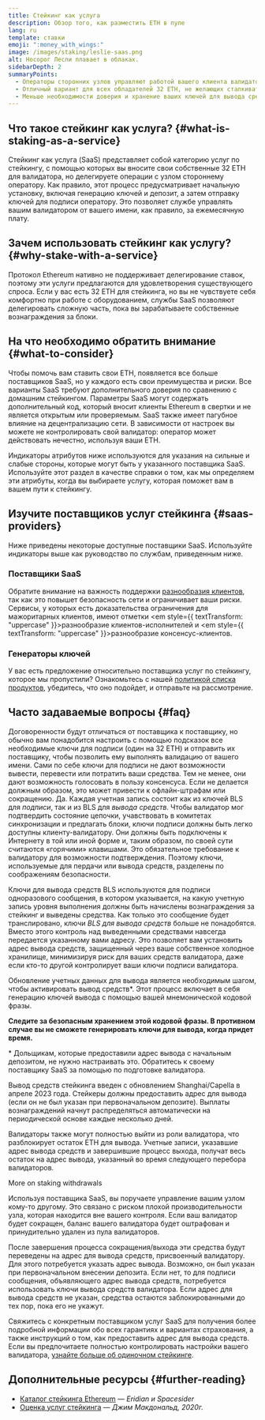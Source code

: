 ```yaml
---
title: Стейкинг как услуга
description: Обзор того, как разместить ETH в пуле
lang: ru
template: ставки
emoji: ":money_with_wings:"
image: /images/staking/leslie-saas.png
alt: Носорог Лесли плавает в облаках.
sidebarDepth: 2
summaryPoints:
  - Операторы сторонних узлов управляют работой вашего клиента валидатора
  - Отличный вариант для всех обладателей 32 ETH, не желающих сталкиваться с техническими сложностями запуска узла
  - Меньше необходимости доверия и хранение ваших ключей для вывода средств
---
```


## Что такое стейкинг как услуга? {#what-is-staking-as-a-service}

Стейкинг как услуга (SaaS) представляет собой категорию услуг по стейкингу, с помощью которых вы вносите свои собственные 32 ETH для валидатора, но делегируете операции с узлом стороннему оператору. Как правило, этот процесс предусматривает начальную установку, включая генерацию ключей и депозит, а затем отправку ключей для подписи оператору. Это позволяет службе управлять вашим валидатором от вашего имени, как правило, за ежемесячную плату.

## Зачем использовать стейкинг как услугу? {#why-stake-with-a-service}

Протокол Ethereum нативно не поддерживает делегирование ставок, поэтому эти услуги предлагаются для удовлетворения существующего спроса. Если у вас есть 32 ETH для стейкинга, но вы не чувствуете себя комфортно при работе с оборудованием, службы SaaS позволяют делегировать сложную часть, пока вы зарабатываете собственные вознаграждения за блоки.

<CardGrid>
  <Card title="Ваш собственный валидатор" emoji=":desktop_computer:" description="Deposit your own 32 ETH to activate your own set of signing keys that will participate in Ethereum consensus. Monitor your progress with dashboards to watch those ETH rewards accumulate." />
  <Card title="Просто начать" emoji="🏁" description="Forget about hardware specs, setup, node maintenance and upgrades. SaaS providers let you outsource the hard part by uploading your own signing credentials, allowing them to run a validator on your behalf, for a small cost." />
  <Card title="Ограничьте свои риски" emoji=":shield:" description="In many cases users do not have to give up access to the keys that enable withdrawing or transferring staked funds. These are different from the signing keys, and can be stored separately to limit (but not eliminate) your risk as a staker." />
</CardGrid>

<StakingComparison page="saas" />

## На что необходимо обратить внимание {#what-to-consider}

Чтобы помочь вам ставить свои ETH, появляется все больше поставщиков SaaS, но у каждого есть свои преимущества и риски. Все варианты SaaS требуют дополнительного доверия по сравнению с домашним стейкингом. Параметры SaaS могут содержать дополнительный код, который вносит клиенты Ethereum в свертки и не является открытым или проверяемым. SaaS также имеет пагубное влияние на децентрализацию сети. В зависимости от настроек вы можете не контролировать свой валидатор: оператор может действовать нечестно, используя ваши ETH.

Индикаторы атрибутов ниже используются для указания на сильные и слабые стороны, которые могут быть у указанного поставщика SaaS. Используйте этот раздел в качестве справки о том, как мы определяем эти атрибуты, когда вы выбираете услугу, которая поможет вам в вашем пути к стейкингу.

<StakingConsiderations page="saas" />

## Изучите поставщиков услуг стейкинга {#saas-providers}

Ниже приведены некоторые доступные поставщики SaaS. Используйте индикаторы выше как руководство по службам, приведенным ниже.

<ProductDisclaimer />

### Поставщики SaaS

<StakingProductsCardGrid category="saas" />

Обратите внимание на важность поддержки [разнообразия клиентов](/developers/docs/nodes-and-clients/client-diversity/), так как это повышет безопасность сети и ограничивает ваши риски. Сервисы, у которых есть доказательства ограничения для мажоритарных клиентов, имеют отметки <em style={{ textTransform: "uppercase" }}>разнообразие клиентов-исполнителей</em> и <em style={{ textTransform: "uppercase" }}>разнообразие консенсус-клиентов</em>.

### Генераторы ключей

<StakingProductsCardGrid category="keyGen" />

У вас есть предложение относительно поставщика услуг по стейкингу, которое мы пропустили? Ознакомьтесь с нашей [политикой списка продуктов](/contributing/adding-staking-products/), убедитесь, что оно подойдет, и отправьте на рассмотрение.

## Часто задаваемые вопросы {#faq}

<ExpandableCard title="Кто хранит мои ключи?" eventCategory="SaasStaking" eventName="clicked who holds my keys">
Договоренности будут отличаться от поставщика к поставщику, но обычно вам понадобится настроить с помощью подсказок все необходимые ключи для подписи (один на 32 ETH) и отправить их поставщику, чтобы позволить ему выполнять валидацию от вашего имени. Сами по себе ключи для подписи не дают возможности вывести, перевести или потратить ваши средства. Тем не менее, они дают возможность голосовать в пользу консенсуса. Если не делается должным образом, это может привести к офлайн-штрафам или сокращению.
</ExpandableCard>

<ExpandableCard title="Итак, есть два набора ключей?" eventCategory="SaasStaking" eventName="clicked so there are two sets of keys">
Да. Каждая учетная запись состоит как из ключей BLS для <em>подписи</em>, так и из BLS для <em>вывода средств</em>. Чтобы валидатор мог подтвердить состояние цепочки, учавствовать в комитетах синхронизации и предлагать блоки, ключи подписи должны быть легко доступны клиенту-валидатору. Они должны быть подключены к Интернету в той или иной форме и, таким образом, по своей сути считаются «горячими» клавишами. Это обязательное требование к валидатору для возможности подтверждения. Поэтому ключи, используемые для пердачи или вывода средств, разделены по соображениям безопасности.

Ключи для вывода средств BLS используются для подписи одноразового сообщения, в котором указывается, на какую учетную запись уровня выполнения должны быть начислены вознаграждения за стейкинг и выведены средства. Как только это сообщение будет транслировано, ключи <em>BLS для вывода средств</em> больше не понадобятся. Вместо этого контроль над выведенными средствами навсегда передается указанному вами адресу. Это позволяет вам установить адрес вывода средств, защищенный через ваше собственное холодное хранилище, минимизируя риск для ваших средств валидатора, даже если кто-то другой контролирует ваши ключи подписи валидатора.

Обновление учетных данных для вывода является необходимым шагом, чтобы активировать вывод средств\*. Этот процесс включает в себя генерацию ключей вывода с помощью вашей мнемонической кодовой фразы.

<strong>Следите за безопасным хранением этой кодовой фразы. В противном случае вы не сможете генерировать ключи для вывода, когда придет время.</strong>

\* Дольщикам, которые предоставили адрес вывода с начальным депозитом, не нужно настраивать это. Обратитесь к своему поставщику SaaS за помощью по подготовке валидатора.
</ExpandableCard>

<ExpandableCard title="Когда я смогу выводить средства?" eventCategory="SaasStaking" eventName="clicked when can I withdraw">
Вывод средств стейкинга введен с обновлением Shanghai/Capella в апреле 2023 года. Стейкеры должны предоставить адрес для вывода (если он не был указан при первоначальном депозите). Выплаты вознаграждений начнут распределяться автоматически на периодической основе каждые несколько дней.

Валидаторы также могут полностью выйти из роли валидатора, что разблокирует остаток ЕТН для вывода. Учетные записи, указавшие адрес вывода средств и завершившие процесс выхода, получат весь остаток на адрес вывода, указанный во время следующего перебора валидаторов.

<ButtonLink href="/staking/withdrawals/">More on staking withdrawals</ButtonLink>
</ExpandableCard>

<ExpandableCard title="Что произойдет, если я подпаду под сокращение?" eventCategory="SaasStaking" eventName="clicked what happens if I get slashed">
Используя поставщика SaaS, вы поручаете управление вашим узлом кому-то другому. Это связано с риском плохой производительности узла, которая находится вне вашего контроля. Если ваш валидатор будет сокращен, баланс вашего валидатора будет оштрафован и принудительно удален из пула валидаторов.

После завершения процесса сокращения/выхода эти средства будут переведены на адрес для вывода средств, присвоенный валидатору. Для этого потребуется указать адрес вывода. Возможно, он был указан при первоначальном внесении депозита. Если нет, то для подписи сообщения, объявляющего адрес вывода средств, потребуется использовать ключи вывода средств валидатора. Если адрес для вывода средств не указан, средства остаются заблокированными до тех пор, пока его не укажут.

Свяжитесь с конкретным поставщиком услуг SaaS для получения более подробной информации обо всех гарантиях и вариантах страхования, а также инструкций о том, как предоставить адрес для вывода средств. Если вы предпочитаете полностью контролировать настройки вашего валидатора, <a href="/staking/solo/">узнайте больше об одиночном стейкинге</a>.
</ExpandableCard>

## Дополнительные ресурсы {#further-reading}

- [Каталог стейкинга Ethereum](https://www.staking.directory/) — _Eridian и Spacesider_
- [Оценка услуг стейкинга](https://www.attestant.io/posts/evaluating-staking-services/) — _Джим Макдональд, 2020г._
